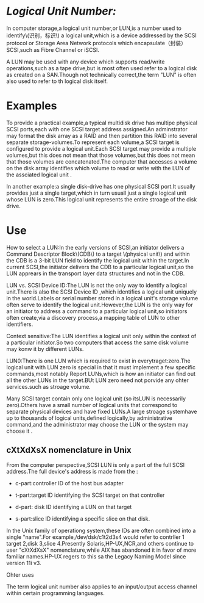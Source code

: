 # _**Logical Unit Number:**_

In computer storage,a logical unit number,or LUN,is a number used to identify\\(识别，标识\\) a logical unit,which is a device addressed by the SCSI protocol or Storage Area Network protocols which encapsulate（封装） SCSI,such as Fibre Channel or iSCSI.

A LUN may be used with any device which supports read/write operations,such as a tape drive,but is most often used refer to a logical disk as created on a SAN.Though not technically correct,the term "LUN" is often also used to refer to th logical disk itself.

# Examples

To provide a practical example,a typical multidisk drive has multipe physical SCSI ports,each with one SCSI target address assigned.An adminstrator may format the disk array as a RAID and then partition this RAID into several separate storage-volumes.To represent each volume,a SCSI target is configured to provide a logical unit.Each SCSI target may provide a multiple volumes,but this does not mean that those volumes,but this does not mean that those volumes are concatenated.The computer that accesses a volume on the disk array identifies which volume to read or write with the LUN of the assciated logical unit .

In another example:a single disk-drive has one physical SCSI port.It usually provides just a single target,which in turn usuall just a single logical unit whose LUN is zero.This logical unit represents the entire stroage of the disk drive.

# Use

How to select a LUN:In the early versions of SCSI,an initiator delivers a Command Descriptor Block\\(CDB\\) to a target \\(physical unit\\) and within the CDB is a 3-bit LUN field to identify the logical unit within the target.In current SCSI,the initiator delivers the CDB to a particular logical unit,so the LUN apprears in the transport layer data structures and not in the CDB.

LUN vs. SCSI Device ID:The LUN is not the only way to identify a logical unit.There is also the  SCSI Device ID ,which identifies a  logical unit uniquely in the world.Labels or serial number stored in a logical unit's storage volume often serve to identify the logical unit.However,the LUN is the only way for an initiator to address a command to a particular logical unit,so initiators often create,via a discovery process,a mapping table of LUN to other identifiers.

Context sensitive:The LUN identifies a logical unit only within the context of a particular initiator.So two computers that access the same disk volume may konw it by different LUNs.

LUN0:There is one LUN which is required to exist in everytraget:zero.The logical unit with LUN zero is special in that it must implement a few specific commands,most notably Report LUNs,which is how an initiator can find out all the other LUNs in the target.BUt LUN zero need not porvide any ohter services.such as stroage volume.

Many SCSI target contain only one logical unit \(so itsLUN is necessarily zero\).Others have a small number of logical units that correspond to separate physical devices and have fixed LUNs.A large stroage systemhave up to thousands of logical units,defined logically,by administrative command,and the administrator may choose the LUN or the system may choose it .

## cXtXdXsX nomenclature in Unix

From the computer perspective,SCSI LUN is only a part of the full SCSI address.The full device's address is made from the :

* c-part:controller ID of the host bus adapter

* t-part:target ID identifying the SCSI target on that controller
* d-part: disk ID identifying a LUN on that target
* s-part:slice ID identifying a specific slice on that disk.

In the Unix family of operationg system,these IDs are often combined into a single "name".For example,/dev/dsk/c1t2d3s4 would refer to contrller 1 target 2,disk 3,slice 4.Presently Solaris,HP-UX,NCR,and others continue to user "cXtXdXsX" nomenclature,while AIX has abandoned it in favor of more familiar names.HP-UX regers to this sa the Legacy Naming Model since version 11i v3.

Ohter uses

The term logical unit number also applies to an input/output access channel within certain programming languages.

